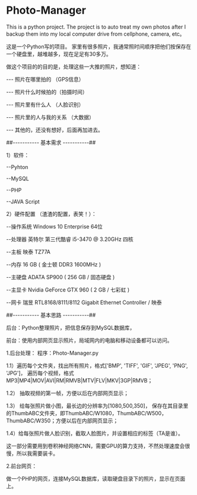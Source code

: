 # Photo-Manager
This is a python project.
The project is to auto treat my own photos after I backup them into my local computer drive from cellphone, camera, etc。

这是一个Python写的项目。
家里有很多照片，我通常照时间顺序把他们按保存在一个硬盘里，越堆越多，现在足足有30多万。

做这个项目的的目的是，处理这些一大推的照片，想知道：

--- 照片在哪里拍的 （GPS信息）

--- 照片什么时候拍的（拍摄时间）

--- 照片里有什么人  （人脸识别）

--- 照片里的人与我的关系 （大数据）

--- 其他的，还没有想好，后面再加进去。


##----------- 基本需求 -----------##

1）软件：

--Pyhton

--MySQL

--PHP

--JAVA Script


2）硬件配置 （渣渣的配置，表笑！）：

--操作系统	Windows 10 Enterprise 64位

--处理器	英特尔 第三代酷睿 i5-3470 @ 3.20GHz 四核

--主板	映泰 TZ77A

--内存	16 GB ( 金士顿 DDR3 1600MHz )

--主硬盘	ADATA SP900 ( 256 GB / 固态硬盘 )

--主显卡	Nvidia GeForce GTX 960 ( 2 GB / 七彩虹 )

--网卡	瑞昱 RTL8168/8111/8112 Gigabit Ethernet Controller / 映泰


##----------- 基本思路 -----------##

后台：Python整理照片，把信息保存到MySQL数据库，

前台：使用内部网页显示照片，局域网内的电脑和移动设备都可以访问。


1.后台处理：
程序：Photo-Manager.py

1.1）遍历每个文件夹，找出所有照片，格式['BMP', 'TIFF', 'GIF', 'JPEG', 'PNG', 'JPG']， 
     遍历每个视频，格式MP3|MP4|MOV|AVI|RM|RMVB|MTV|FLV|MKV|3GP|RMVB；
     
1.2） 抽取视频的第一帧，方便以后在内部网页显示；

1.3） 给每张照片做小图，最长边的分辨率为[1080,500,350]， 保存在其目录里的ThumbABC文件夹，即ThumbABC/W1080，ThumbABC/W500，ThumbABC/W350；方便以后在内部网页显示；

1.4）给每张照片做人脸识别，截取人脸图片，并设置相应的标签（TA是谁）。

这一部分需要用到卷积神经网络CNN，需要GPU的算力支持，不然处理速度会很慢，所以我需要装卡。


2.前台网页：

做一个PHP的网页，连接MySQL数据库，读取硬盘目录下的照片，显示在页面上。

